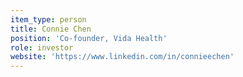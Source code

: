 ```yaml
---
item_type: person
title: Connie Chen
position: 'Co-founder, Vida Health'
role: investor
website: 'https://www.linkedin.com/in/connieechen'
---
```



